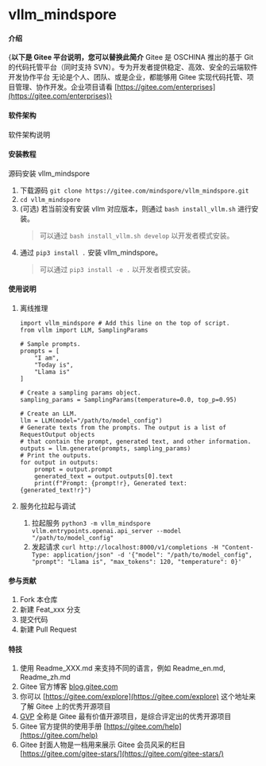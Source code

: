 # vllm_mindspore

#### 介绍
{**以下是 Gitee 平台说明，您可以替换此简介**
Gitee 是 OSCHINA 推出的基于 Git 的代码托管平台（同时支持 SVN）。专为开发者提供稳定、高效、安全的云端软件开发协作平台
无论是个人、团队、或是企业，都能够用 Gitee 实现代码托管、项目管理、协作开发。企业项目请看 [https://gitee.com/enterprises](https://gitee.com/enterprises)}

#### 软件架构
软件架构说明


#### 安装教程

源码安装 vllm_mindspore

1. 下载源码 `git clone https://gitee.com/mindspore/vllm_mindspore.git`
2. `cd vllm_mindspore`
3. (可选) 若当前没有安装 vllm 对应版本，则通过 `bash install_vllm.sh` 进行安装。
   > 可以通过 `bash install_vllm.sh develop` 以开发者模式安装。
4. 通过 `pip3 install .` 安装 vllm_mindspore。
   > 可以通过 `pip3 install -e .` 以开发者模式安装。

#### 使用说明

1. 离线推理

   ```
   import vllm_mindspore # Add this line on the top of script.
   from vllm import LLM, SamplingParams
   
   # Sample prompts.
   prompts = [
       "I am",
       "Today is",
       "Llama is"
   ]

   # Create a sampling params object.
   sampling_params = SamplingParams(temperature=0.0, top_p=0.95)
   
   # Create an LLM.
   llm = LLM(model="/path/to/model_config")
   # Generate texts from the prompts. The output is a list of RequestOutput objects
   # that contain the prompt, generated text, and other information.
   outputs = llm.generate(prompts, sampling_params)
   # Print the outputs.
   for output in outputs:
       prompt = output.prompt
       generated_text = output.outputs[0].text
       print(f"Prompt: {prompt!r}, Generated text: {generated_text!r}")
   ```

2. 服务化拉起与调试

   1. 拉起服务 `python3 -m vllm_mindspore vllm.entrypoints.openai.api_server --model "/path/to/model_config"`
   2. 发起请求 `curl http://localhost:8000/v1/completions -H "Content-Type: application/json" -d '{"model": "/path/to/model_config", "prompt": "Llama is", "max_tokens": 120, "temperature": 0}'`

#### 参与贡献

1.  Fork 本仓库
2.  新建 Feat_xxx 分支
3.  提交代码
4.  新建 Pull Request


#### 特技

1.  使用 Readme\_XXX.md 来支持不同的语言，例如 Readme\_en.md, Readme\_zh.md
2.  Gitee 官方博客 [blog.gitee.com](https://blog.gitee.com)
3.  你可以 [https://gitee.com/explore](https://gitee.com/explore) 这个地址来了解 Gitee 上的优秀开源项目
4.  [GVP](https://gitee.com/gvp) 全称是 Gitee 最有价值开源项目，是综合评定出的优秀开源项目
5.  Gitee 官方提供的使用手册 [https://gitee.com/help](https://gitee.com/help)
6.  Gitee 封面人物是一档用来展示 Gitee 会员风采的栏目 [https://gitee.com/gitee-stars/](https://gitee.com/gitee-stars/)
